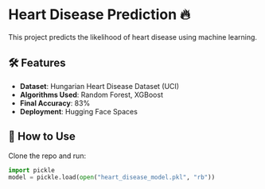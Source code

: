 # Heart Disease Prediction 🔥

This project predicts the likelihood of heart disease using machine learning.

## 🛠️ Features
- **Dataset**: Hungarian Heart Disease Dataset (UCI)
- **Algorithms Used**: Random Forest, XGBoost
- **Final Accuracy**: 83%
- **Deployment**: Hugging Face Spaces

## 🚀 How to Use
Clone the repo and run:
```python
import pickle
model = pickle.load(open("heart_disease_model.pkl", "rb"))
